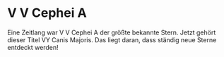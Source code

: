 # V V Cephei A

Eine Zeitlang war V V Cephei A der größte bekannte Stern. Jetzt gehört dieser
Titel VY Canis Majoris. Das liegt daran, dass ständig neue Sterne entdeckt
werden!
